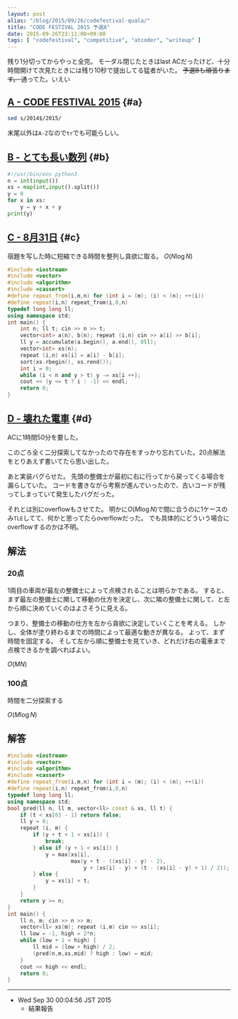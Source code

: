 ```yaml
---
layout: post
alias: "/blog/2015/09/26/codefestival-quala/"
title: "CODE FESTIVAL 2015 予選A"
date: 2015-09-26T23:11:00+09:00
tags: [ "codefestival", "competitive", "atcoder", "writeup" ]
---
```


残り1分切ってからやっと全完。
モーダル閉じたときはlast ACだったけど、十分時間開けて次見たときには残り10秒で提出してる猛者がいた。
<del> 予選Bも頑張ります。 </del> 通ってた。いえい

<!-- more -->

## [A - CODE FESTIVAL 2015](https://beta.atcoder.jp/contests/code-festival-2015-quala/tasks/codefestival_2015_qualA_a) {#a}

``` sh
sed s/2014$/2015/
```

末尾以外は`A-Z`なので`tr`でも可能らしい。

## [B - とても長い数列](https://beta.atcoder.jp/contests/code-festival-2015-quala/tasks/codefestival_2015_qualA_b) {#b}

``` python
#!/usr/bin/env python3
n = int(input())
xs = map(int,input().split())
y = 0
for x in xs:
    y = y + x + y
print(y)
```

## [C - 8月31日](https://beta.atcoder.jp/contests/code-festival-2015-quala/tasks/codefestival_2015_qualA_c) {#c}

宿題を写した時に短縮できる時間を整列し貪欲に取る。 $O(N \log N)$

``` c++
#include <iostream>
#include <vector>
#include <algorithm>
#include <cassert>
#define repeat_from(i,m,n) for (int i = (m); (i) < (n); ++(i))
#define repeat(i,n) repeat_from(i,0,n)
typedef long long ll;
using namespace std;
int main() {
    int n; ll t; cin >> n >> t;
    vector<int> a(n), b(n); repeat (i,n) cin >> a[i] >> b[i];
    ll y = accumulate(a.begin(), a.end(), 0ll);
    vector<int> xs(n);
    repeat (i,n) xs[i] = a[i] - b[i];
    sort(xs.rbegin(), xs.rend());
    int i = 0;
    while (i < n and y > t) y -= xs[i ++];
    cout << (y <= t ? i : -1) << endl;
    return 0;
}
```

## [D - 壊れた電車](https://beta.atcoder.jp/contests/code-festival-2015-quala/tasks/codefestival_2015_qualA_d) {#d}

ACに1時間50分を要した。

このごろ全く二分探索してなかったので存在をすっかり忘れていた。20点解法をとりあえず書いてたら思い出した。

あと実装バグらせた。
先頭の整備士が最初に右に行ってから戻ってくる場合を漏らしていた。
コードを書きながら考察が進んでいったので、古いコードが残ってしまっていて発生したバグだった。

それとは別にoverflowもさせてた。
明かに$O(M \log N)$で間に合うのに1ケースのみ`TLE`してて、何かと思ってたらoverflowだった。
でも具体的にどういう場合にoverflowするのかは不明。

## 解法

### 20点

1両目の車両が最左の整備士によって点検されることは明らかである。
すると、まず最左の整備士に関して移動の仕方を決定し、次に隣の整備士に関して、と左から順に決めていくのはよさそうに見える。

つまり、整備士の移動の仕方を左から貪欲に決定していくことを考える。
しかし、全体が塗り終わるまでの時間によって最適な動きが異なる。
よって、まず時間を固定する。
そして左から順に整備士を見ていき、どれだけ右の電車まで点検できるかを調べればよい。

$O(M N)$

### 100点

時間を二分探索する

$O(M \log N)$

## 解答

``` c++
#include <iostream>
#include <vector>
#include <algorithm>
#include <cassert>
#define repeat_from(i,m,n) for (int i = (m); (i) < (n); ++(i))
#define repeat(i,n) repeat_from(i,0,n)
typedef long long ll;
using namespace std;
bool pred(ll n, ll m, vector<ll> const & xs, ll t) {
    if (t < xs[0] - 1) return false;
    ll y = 0;
    repeat (i, m) {
        if (y + t + 1 < xs[i]) {
            break;
        } else if (y + 1 < xs[i]) {
            y = max(xs[i],
                    max(y + t - ((xs[i] - y) - 2),
                        y + (xs[i] - y) + (t - (xs[i] - y) + 1) / 2));
        } else {
            y = xs[i] + t;
        }
    }
    return y >= n;
}
int main() {
    ll n, m; cin >> n >> m;
    vector<ll> xs(m); repeat (i,m) cin >> xs[i];
    ll low = -1, high = 2*n;
    while (low + 1 < high) {
        ll mid = (low + high) / 2;
        (pred(n,m,xs,mid) ? high : low) = mid;
    }
    cout << high << endl;
    return 0;
}
```

---

-   Wed Sep 30 00:04:56 JST 2015
    -   結果報告

